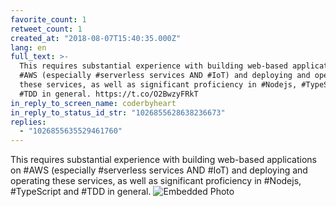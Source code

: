 ```yaml
---
favorite_count: 1
retweet_count: 1
created_at: "2018-08-07T15:40:35.000Z"
lang: en
full_text: >-
  This requires substantial experience with building web-based applications on
  #AWS (especially #serverless services AND #IoT) and deploying and operating
  these services, as well as significant proficiency in #Nodejs, #TypeScript and
  #TDD in general. https://t.co/O2BwzyFRkT
in_reply_to_screen_name: coderbyheart
in_reply_to_status_id_str: "1026855628638236673"
replies:
  - "1026855635529461760"
---
```


This requires substantial experience with building web-based applications on
#AWS (especially #serverless services AND #IoT) and deploying and operating
these services, as well as significant proficiency in #Nodejs, #TypeScript and
#TDD in general.
![Embedded Photo](https://twitter-media-coderbyheart.s3.eu-north-1.amazonaws.com/1026855631884636165-DkAe-cPX0AI4B9L.jpg)
